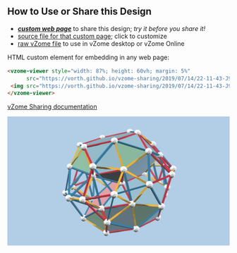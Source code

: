 
## How to Use or Share this Design

 - [***custom web page***][post] to share this design; *try it before you share it!*
 - [source file for that custom page][source]; click to customize
 - [raw vZome file][raw] to use in vZome desktop or vZome Online
 
 HTML custom element for embedding in any web page:
 ```html
<vzome-viewer style="width: 87%; height: 60vh; margin: 5%"
       src="https://vorth.github.io/vzome-sharing/2019/07/14/22-11-43-J92-rhombochoron-nicest-ryb/J92-rhombochoron-nicest-ryb.vZome" >
  <img src="https://vorth.github.io/vzome-sharing/2019/07/14/22-11-43-J92-rhombochoron-nicest-ryb/J92-rhombochoron-nicest-ryb.png" />
</vzome-viewer>
 ```

[vZome Sharing documentation](https://vzome.github.io/vzome/sharing.html#how-it-works)

![Image](<J92-rhombochoron-nicest-ryb.png>)


[post]: <https://vorth.github.io/vzome-sharing/2019/07/14/J92-rhombochoron-nicest-ryb-22-11-43.html>
[source]: <https://github.com/vorth/vzome-sharing/edit/main/_posts/2019-07-14-J92-rhombochoron-nicest-ryb-22-11-43.md>
[raw]: <https://raw.githubusercontent.com/vorth/vzome-sharing/main/2019/07/14/22-11-43-J92-rhombochoron-nicest-ryb/J92-rhombochoron-nicest-ryb.vZome>